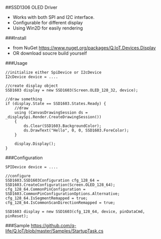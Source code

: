 ##SSD1306 OLED Driver
- Works with both SPI and I2C interface.
- Configurable for different display
- Using Win2D for easily rendering

###Install
- from NuGet https://www.nuget.org/packages/Q.IoT.Devices.Display  
- OR download soucre build yourself

###Usage
```
//initialize either SpiDevice or I2cDevice
I2cDevice device = ....

//create display object
SSD1603 display = new SSD1603(Screen.OLED_128_32, device);

//draw something 
if (display.State == SSD1603.States.Ready) {
    //draw
    using (CanvasDrawingSession ds = _displaySpi.Render.CreateDrawingSession())
    {
        ds.Clear(SSD1603.BackgroundColor);
        ds.DrawText("Hello", 0, 0, SSD1603.ForeColor);
    }
    
    display.Display();
}
```

###Configuration
```
SPIDevice device = ....

//configure
SSD1603.SSD1603Configuration cfg_128_64 = SSD1603.CreateConfiguration(Screen.OLED_128_64);
cfg_128_64.CommonPinConfiguration = SSD1603.CommonPinConfigurationOptions.Alternative;
cfg_128_64.IsSegmentRemapped = true;
cfg_128_64.IsCommonScanDirectionRemapped = true;

SSD1603 display = new SSD1603(cfg_128_64, device, pinDataCmd, pinReset);
```

###Sample
https://github.com/q-life/Q.IoT/blob/master/Samples/StartupTask.cs
